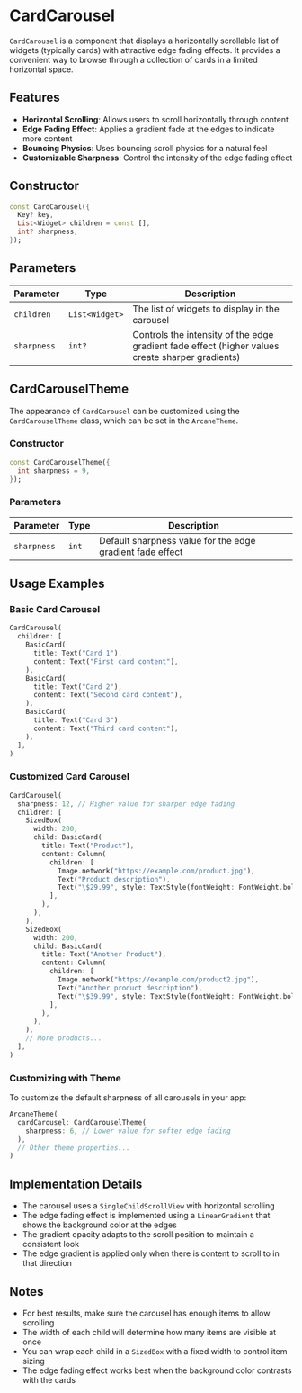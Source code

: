 # CardCarousel

`CardCarousel` is a component that displays a horizontally scrollable list of widgets (typically cards) with attractive edge fading effects. It provides a convenient way to browse through a collection of cards in a limited horizontal space.

## Features

- **Horizontal Scrolling**: Allows users to scroll horizontally through content
- **Edge Fading Effect**: Applies a gradient fade at the edges to indicate more content
- **Bouncing Physics**: Uses bouncing scroll physics for a natural feel
- **Customizable Sharpness**: Control the intensity of the edge fading effect

## Constructor

```dart
const CardCarousel({
  Key? key,
  List<Widget> children = const [],
  int? sharpness,
});
```

## Parameters

| Parameter | Type | Description |
|-----------|------|-------------|
| `children` | `List<Widget>` | The list of widgets to display in the carousel |
| `sharpness` | `int?` | Controls the intensity of the edge gradient fade effect (higher values create sharper gradients) |

## CardCarouselTheme

The appearance of `CardCarousel` can be customized using the `CardCarouselTheme` class, which can be set in the `ArcaneTheme`.

### Constructor

```dart
const CardCarouselTheme({
  int sharpness = 9,
});
```

### Parameters

| Parameter | Type | Description |
|-----------|------|-------------|
| `sharpness` | `int` | Default sharpness value for the edge gradient fade effect |

## Usage Examples

### Basic Card Carousel

```dart
CardCarousel(
  children: [
    BasicCard(
      title: Text("Card 1"),
      content: Text("First card content"),
    ),
    BasicCard(
      title: Text("Card 2"),
      content: Text("Second card content"),
    ),
    BasicCard(
      title: Text("Card 3"),
      content: Text("Third card content"),
    ),
  ],
)
```

### Customized Card Carousel

```dart
CardCarousel(
  sharpness: 12, // Higher value for sharper edge fading
  children: [
    SizedBox(
      width: 200,
      child: BasicCard(
        title: Text("Product"),
        content: Column(
          children: [
            Image.network("https://example.com/product.jpg"),
            Text("Product description"),
            Text("\$29.99", style: TextStyle(fontWeight: FontWeight.bold)),
          ],
        ),
      ),
    ),
    SizedBox(
      width: 200,
      child: BasicCard(
        title: Text("Another Product"),
        content: Column(
          children: [
            Image.network("https://example.com/product2.jpg"),
            Text("Another product description"),
            Text("\$39.99", style: TextStyle(fontWeight: FontWeight.bold)),
          ],
        ),
      ),
    ),
    // More products...
  ],
)
```

### Customizing with Theme

To customize the default sharpness of all carousels in your app:

```dart
ArcaneTheme(
  cardCarousel: CardCarouselTheme(
    sharpness: 6, // Lower value for softer edge fading
  ),
  // Other theme properties...
)
```

## Implementation Details

- The carousel uses a `SingleChildScrollView` with horizontal scrolling
- The edge fading effect is implemented using a `LinearGradient` that shows the background color at the edges
- The gradient opacity adapts to the scroll position to maintain a consistent look
- The edge gradient is applied only when there is content to scroll to in that direction

## Notes

- For best results, make sure the carousel has enough items to allow scrolling
- The width of each child will determine how many items are visible at once
- You can wrap each child in a `SizedBox` with a fixed width to control item sizing
- The edge fading effect works best when the background color contrasts with the cards
